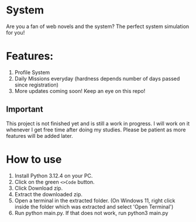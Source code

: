# System
Are you a fan of web novels and the system? The perfect system simulation for you!

# Features:
1. Profile System
2. Daily Missions everyday (hardness depends number of days passed since registration)
3. More updates coming soon! Keep an eye on this repo!

## Important
This project is not finished yet and is still a work in progress. I will work on it whenever I get free time after doing my studies. Please be patient as more features will be added later.

# How to use
1. Install Python 3.12.4 on your PC.
2. Click on the green `<>Code` button.
3. Click Download zip.
4. Extract the downloaded zip.
5. Open a terminal in the extracted folder. (On Windows 11, right click inside the folder which was extracted and select 'Open Terminal')
6. Run python main.py. If that does not work, run python3 main.py
